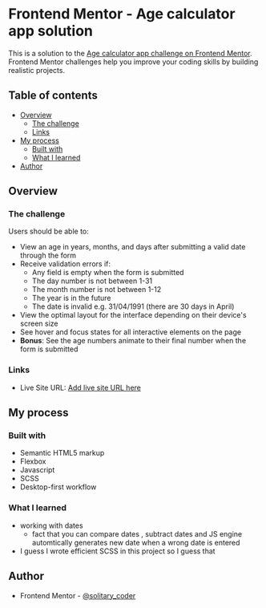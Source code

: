 # Frontend Mentor - Age calculator app solution

This is a solution to the [Age calculator app challenge on Frontend Mentor](https://www.frontendmentor.io/challenges/age-calculator-app-dF9DFFpj-Q). Frontend Mentor challenges help you improve your coding skills by building realistic projects. 

## Table of contents

- [Overview](#overview)
  - [The challenge](#the-challenge)
  - [Links](#links)
- [My process](#my-process)
  - [Built with](#built-with)
  - [What I learned](#what-i-learned)
- [Author](#author)


## Overview

### The challenge

Users should be able to:

- View an age in years, months, and days after submitting a valid date through the form
- Receive validation errors if:
  - Any field is empty when the form is submitted
  - The day number is not between 1-31
  - The month number is not between 1-12
  - The year is in the future
  - The date is invalid e.g. 31/04/1991 (there are 30 days in April)
- View the optimal layout for the interface depending on their device's screen size
- See hover and focus states for all interactive elements on the page
- **Bonus**: See the age numbers animate to their final number when the form is submitted

### Links

- Live Site URL: [Add live site URL here](https://kabir-afk.github.io/age-calculator-app-main/)

## My process

### Built with

- Semantic HTML5 markup
- Flexbox
- Javascript
- SCSS
- Desktop-first workflow

### What I learned
- working with dates
  - fact that you can compare dates , subtract dates and JS engine automtically generates new date when a wrong date is entered
- I guess I wrote efficient SCSS in this project so I guess that  

## Author

- Frontend Mentor - [@solitary_coder](https://www.frontendmentor.io/profile/solitary_coder)
